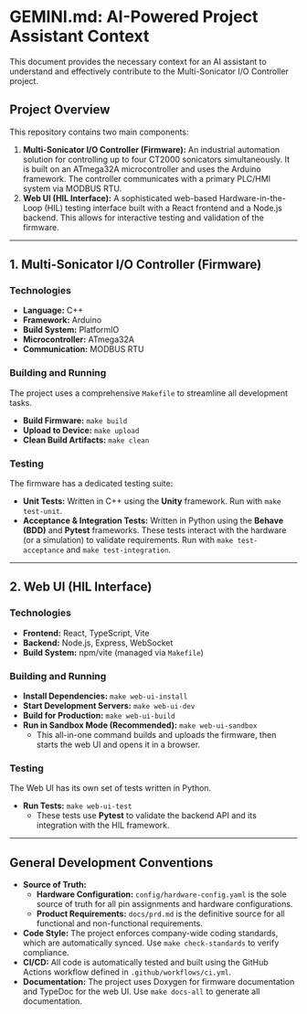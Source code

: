 # GEMINI.md: AI-Powered Project Assistant Context

This document provides the necessary context for an AI assistant to understand and effectively contribute to the Multi-Sonicator I/O Controller project.

## Project Overview

This repository contains two main components:

1.  **Multi-Sonicator I/O Controller (Firmware):** An industrial automation solution for controlling up to four CT2000 sonicators simultaneously. It is built on an ATmega32A microcontroller and uses the Arduino framework. The controller communicates with a primary PLC/HMI system via MODBUS RTU.
2.  **Web UI (HIL Interface):** A sophisticated web-based Hardware-in-the-Loop (HIL) testing interface built with a React frontend and a Node.js backend. This allows for interactive testing and validation of the firmware.

---

## 1. Multi-Sonicator I/O Controller (Firmware)

### Technologies
*   **Language:** C++
*   **Framework:** Arduino
*   **Build System:** PlatformIO
*   **Microcontroller:** ATmega32A
*   **Communication:** MODBUS RTU

### Building and Running
The project uses a comprehensive `Makefile` to streamline all development tasks.

*   **Build Firmware:** `make build`
*   **Upload to Device:** `make upload`
*   **Clean Build Artifacts:** `make clean`

### Testing
The firmware has a dedicated testing suite:

*   **Unit Tests:** Written in C++ using the **Unity** framework. Run with `make test-unit`.
*   **Acceptance & Integration Tests:** Written in Python using the **Behave (BDD)** and **Pytest** frameworks. These tests interact with the hardware (or a simulation) to validate requirements. Run with `make test-acceptance` and `make test-integration`.

---

## 2. Web UI (HIL Interface)

### Technologies
*   **Frontend:** React, TypeScript, Vite
*   **Backend:** Node.js, Express, WebSocket
*   **Build System:** npm/vite (managed via `Makefile`)

### Building and Running
*   **Install Dependencies:** `make web-ui-install`
*   **Start Development Servers:** `make web-ui-dev`
*   **Build for Production:** `make web-ui-build`
*   **Run in Sandbox Mode (Recommended):** `make web-ui-sandbox`
    *   This all-in-one command builds and uploads the firmware, then starts the web UI and opens it in a browser.

### Testing
The Web UI has its own set of tests written in Python.

*   **Run Tests:** `make web-ui-test`
    *   These tests use **Pytest** to validate the backend API and its integration with the HIL framework.

---

## General Development Conventions

*   **Source of Truth:**
    *   **Hardware Configuration:** `config/hardware-config.yaml` is the sole source of truth for all pin assignments and hardware configurations.
    *   **Product Requirements:** `docs/prd.md` is the definitive source for all functional and non-functional requirements.
*   **Code Style:** The project enforces company-wide coding standards, which are automatically synced. Use `make check-standards` to verify compliance.
*   **CI/CD:** All code is automatically tested and built using the GitHub Actions workflow defined in `.github/workflows/ci.yml`.
*   **Documentation:** The project uses Doxygen for firmware documentation and TypeDoc for the web UI. Use `make docs-all` to generate all documentation.